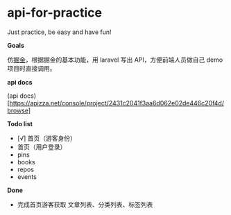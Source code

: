 # api-for-practice

Just practice, be easy and have fun!

**Goals**

仿[掘金](https://juejin.im/)，根据掘金的基本功能，用 laravel 写出 API，方便前端人员做自己 demo 项目时直接调用。

**api docs**

(api docs)[https://apizza.net/console/project/2431c2041f3aa6d062e02de446c20f4d/browse]

**Todo list**
- [√] 首页（游客身份）
- 首页（用户登录）
- pins
- books
- repos
- events

**Done**

- 完成首页游客获取 文章列表、分类列表、标签列表
